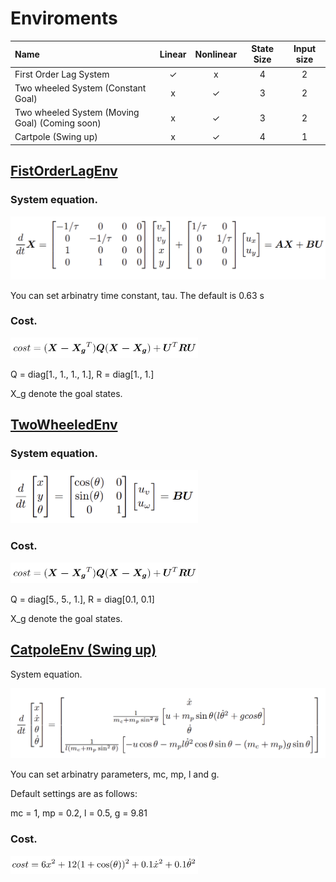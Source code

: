 # Enviroments

| Name | Linear | Nonlinear | State Size | Input size |
|:----------|:---------------:|:----------------:|:----------------:|:----------------:|
| First Order Lag System | ✓ | x | 4 | 2 | 
| Two wheeled System (Constant Goal) | x | ✓ | 3 | 2 | 
| Two wheeled System (Moving Goal) (Coming soon) | x | ✓ | 3 | 2 | 
| Cartpole (Swing up) | x | ✓ | 4 | 1 | 

## [FistOrderLagEnv](PythonLinearNonlinearControl/envs/first_order_lag.py)

### System equation.

<img src="assets/firstorderlag.png" width="550">

You can set arbinatry time constant, tau. The default is 0.63 s

### Cost.

<img src="assets/quadratic_score.png" width="300">

Q = diag[1., 1., 1., 1.], 
R = diag[1., 1.]

X_g denote the goal states.

## [TwoWheeledEnv](PythonLinearNonlinearControl/envs/two_wheeled.py)

### System equation.

<img src="assets/twowheeled.png" width="300">

### Cost.

<img src="assets/quadratic_score.png" width="300">

Q = diag[5., 5., 1.], 
R = diag[0.1, 0.1]

X_g denote the goal states.

## [CatpoleEnv (Swing up)](PythonLinearNonlinearControl/envs/cartpole.py)

System equation.

<img src="assets/cartpole.png" width="600">

You can set arbinatry parameters, mc, mp, l and g. 

Default settings are as follows:

mc = 1, mp = 0.2, l = 0.5, g = 9.81

### Cost.

<img src="assets/cartpole_score.png" width="300">